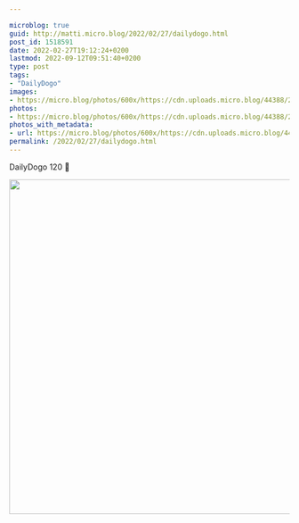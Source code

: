 ```yaml
---

microblog: true
guid: http://matti.micro.blog/2022/02/27/dailydogo.html
post_id: 1518591
date: 2022-02-27T19:12:24+0200
lastmod: 2022-09-12T09:51:40+0200
type: post
tags:
- "DailyDogo"
images:
- https://micro.blog/photos/600x/https://cdn.uploads.micro.blog/44388/2022/e98997dde0.jpg
photos:
- https://micro.blog/photos/600x/https://cdn.uploads.micro.blog/44388/2022/e98997dde0.jpg
photos_with_metadata:
- url: https://micro.blog/photos/600x/https://cdn.uploads.micro.blog/44388/2022/e98997dde0.jpg
permalink: /2022/02/27/dailydogo.html
---
```

DailyDogo 120 🐶

<img src="/media/uploads/2022/e98997dde0.jpg" width="600" height="600" alt="" />
